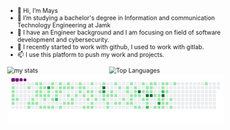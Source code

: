 - 👋 Hi, I’m Mays 
- 👀 I’m studying a bachelor's degree in Information and communication Technology Engineering at Jamk
- 🌱 I have an Engineer background  and I am focusing on field of software development and cybersecurity.
- 💞️ I recently started to work with github, I used to work with gitlab.
- 📫 I use this platform to push my work and projects.


<img alt="my stats" align="left" width="47%" src="https://github-readme-stats.vercel.app/api?username=Mays-M&show_icons=true&theme=merko"/>

<img alt="Top Languages" align="left" width="47%" src="https://github-readme-stats.vercel.app/api/top-langs/?username=Mays-M&layout=compact"/>

![snake gif](https://github.com/Mays-M/Mays-M/blob/output/github-contribution-grid-snake.gif)
